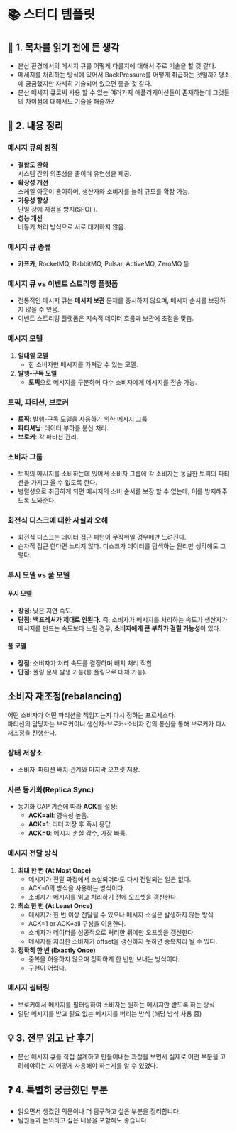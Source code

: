 # 📚 스터디 템플릿

## 📖 1. 목차를 읽기 전에 든 생각
- 분산 환경에서의 메시지 큐를 어떻게 다룰지에 대해서 주로 기술을 할 것 같다.
- 메세지를 처리하는 방식에 있어서 BackPressure를 어떻게 취급하는 것일까? 평소에 궁금했지만 자세히 기술되어 있으면 좋을 것 같다.
- 분산 메세지 큐로써 사용 할 수 있는 여러가지 애플리케이션들이 존재하는데 그것들의 차이점에 대해서도 기술을 해줄까?

## 📝 2. 내용 정리

### 메시지 큐의 장점
- **결합도 완화**  
  시스템 간의 의존성을 줄이며 유연성을 제공.
- **확장성 개선**  
  스케일 아웃이 용이하며, 생산자와 소비자를 늘려 규모를 확장 가능.
- **가용성 향상**  
  단일 장애 지점을 방지(SPOF).  
- **성능 개선**  
  비동기 처리 방식으로 서로 대기하지 않음.

### 메시지 큐 종류
- **카프카**, RocketMQ, RabbitMQ, Pulsar, ActiveMQ, ZeroMQ 등

### 메시지 큐 vs 이벤트 스트리밍 플랫폼
- 전통적인 메시지 큐는 **메시지 보관** 문제를 중시하지 않으며, 메시지 순서를 보장하지 않을 수 있음.
- 이벤트 스트리밍 플랫폼은 지속적 데이터 흐름과 보관에 초점을 맞춤.

### 메시지 모델
1. **일대일 모델**  
   - 한 소비자만 메시지를 가져갈 수 있는 모델.
2. **발행-구독 모델**  
   - **토픽**으로 메시지를 구분하며 다수 소비자에게 메시지를 전송 가능.

### 토픽, 파티션, 브로커
- **토픽**: 발행-구독 모델을 사용하기 위한 메시지 그룹 
- **파티셔닝**: 데이터 부하를 분산 처리.
- **브로커**: 각 파티션 관리.

### 소비자 그룹
- 토픽의 메시지를 소비하는데 있어서 소비자 그룹에 각 소비자는 동일한 토픽의 파티션을 가지고 올 수 없도록 한다.
- 병렬성으로 취급하게 되면 메시지의 소비 순서를 보장 할 수 없는데, 이를 방지해주도록 도와준다.

### 회전식 디스크에 대한 사실과 오해
- 회전식 디스크는 데이터 접근 패턴이 무작위일 경우에만 느려진다.
- 순차적 접근 한다면 느리지 않다. 디스크가 데이터를 탐색하는 원리만 생각해도 그렇다.

### 푸시 모델 vs 풀 모델
#### 푸시 모델
- **장점**: 낮은 지연 속도.  
- **단점**: **백프레셔가 제대로 안된다.** 즉, 소비자가 메시지를 처리하는 속도가 생산자가 메시지를 만드는 속도보다 느릴 경우, **소비자에게 큰 부하가 걸릴 가능성**이 있다.

#### 풀 모델
- **장점**: 소비자가 처리 속도를 결정하며 배치 처리 적합.  
- **단점**: 폴링 문제 발생 가능(롱 폴링으로 대체 가능).

## 소비자 재조정(rebalancing)
어떤 소비자가 어떤 파티션을 책임지는지 다시 정하는 프로세스다.  
파티션의 담당자는 브로커이니 생산자-브로커-소비자 간의 통신을 통해 브로커가 다시 재조정을 진행한다.

### 상태 저장소
- 소비자-파티션 배치 관계와 마지막 오프셋 저장.

### 사본 동기화(Replica Sync)
- 동기화 GAP 기준에 따라 **ACK**를 설정:
  - **ACK=all**: 영속성 높음.  
  - **ACK=1**: 리더 저장 후 즉시 응답.  
  - **ACK=0**: 메시지 손실 감수, 가장 빠름.

### 메시지 전달 방식
1. **최대 한 번 (At Most Once)**
   - 메시지가 전달 과정에서 소실되더라도 다시 전달되는 일은 없다.
   - ACK=0의 방식을 사용하는 방식이다.
   - 소비자가 메시지를 읽고 처리하기 전에 오프셋을 갱신한다.
3. **최소 한 번 (At Least Once)**
   - 메시지가 한 번 이상 전달될 수 있으나 메시지 소실은 발생하지 않는 방식
   - ACK=1 or ACK=all 구성을 이용한다.
   - 소비자가 데이터를 성공적으로 처리한 뒤에만 오프셋을 갱신한다.
   - 메시지를 처리한 소비자가 offset을 갱신하지 못하면 중복처리 될 수 있다.
4. **정확히 한 번 (Exactly Once)**
   - 중복을 허용하지 않으며 정확하게 한 번만 보내는 방식이다.
   - 구현이 어렵다.

### 메시지 필터링
- 브로커에서 메시지를 필터링하여 소비자는 원하는 메시지만 받도록 하는 방식
- 일단 메시지를 받고 필요 없는 메시지를 버리는 방식 (해당 방식 사용 중)

## 💡 3. 전부 읽고 난 후기
- 분산 메시지 큐를 직접 설계하고 만들어내는 과정을 보면서 실제로 어떤 부분을 고려해야하는 지 어떻게 사용해야 하는지를 알 수 있었다.

## ❓ 4. 특별히 궁금했던 부분
- 읽으면서 생겼던 의문이나 더 탐구하고 싶은 부분을 정리합니다.
- 팀원들과 논의하고 싶은 내용을 포함해도 좋습니다.
